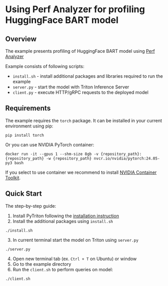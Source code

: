 <!--
Copyright (c) 2022-2023, NVIDIA CORPORATION & AFFILIATES. All rights reserved.

Licensed under the Apache License, Version 2.0 (the "License");
you may not use this file except in compliance with the License.
You may obtain a copy of the License at

    http://www.apache.org/licenses/LICENSE-2.0

Unless required by applicable law or agreed to in writing, software
distributed under the License is distributed on an "AS IS" BASIS,
WITHOUT WARRANTIES OR CONDITIONS OF ANY KIND, either express or implied.
See the License for the specific language governing permissions and
limitations under the License.
-->

# Using Perf Analyzer for profiling HuggingFace BART model

## Overview

The example presents profiling of HuggingFace BART model using [Perf
Analyzer](https://github.com/triton-inference-server/client/blob/main/src/c++/perf_analyzer/README.md)

Example consists of following scripts:

- `install.sh` - install additional packages and libraries required to run the example
- `server.py` - start the model with Triton Inference Server
- `client.py` - execute HTTP/gRPC requests to the deployed model

## Requirements

The example requires the `torch` package. It can be installed in your current environment using pip:

```shell
pip install torch
```

Or you can use NVIDIA PyTorch container:

```shell
docker run -it --gpus 1 --shm-size 8gb -v {repository_path}:{repository_path} -w {repository_path} nvcr.io/nvidia/pytorch:24.05-py3 bash
```

If you select to use container we recommend to install
[NVIDIA Container Toolkit](https://docs.nvidia.com/datacenter/cloud-native/container-toolkit/overview.html).

## Quick Start

The step-by-step guide:

1. Install PyTriton following
   the [installation instruction](../../README.md#installation)
2. Install the additional packages using `install.sh`

```shell
./install.sh
```

3. In current terminal start the model on Triton using `server.py`

```shell
./server.py
```

4. Open new terminal tab (ex. `Ctrl + T` on Ubuntu) or window
5. Go to the example directory
6. Run the `client.sh` to perform queries on model:

```shell
./client.sh
```

